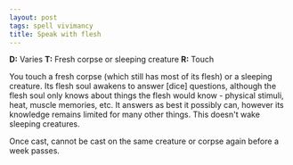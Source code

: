 ```yaml
---
layout: post
tags: spell vivimancy
title: Speak with flesh
---
```

<b>D:</b> Varies <b>T:</b> Fresh corpse or sleeping creature <b>R:</b> Touch

You touch a fresh corpse (which still has most of its flesh) or a sleeping creature. Its flesh soul awakens to answer [dice] questions, although the flesh soul only knows about things the flesh would know - physical stimuli, heat, muscle memories, etc. It answers as best it possibly can, however its knowledge remains limited for many other things. This doesn't wake sleeping creatures.

Once cast, cannot be cast on the same creature or corpse again before a week passes.
